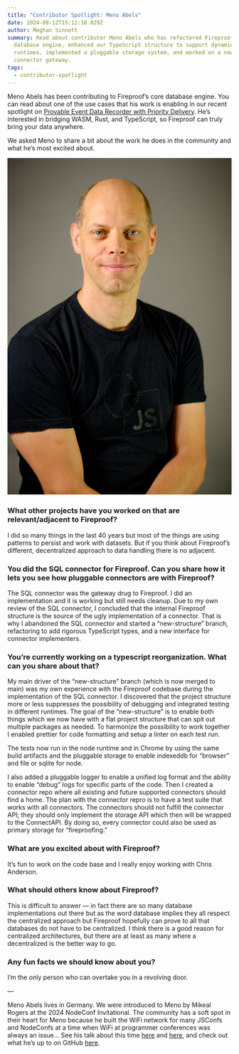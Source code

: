 ```yaml
---
title: "Contributor Spotlight: Meno Abels"
date: 2024-08-12T15:11:16.029Z
author: Meghan Sinnott
summary: Read about contributor Meno Abels who has refactored Fireproof's core
  database engine, enhanced our TypeScript structure to support dynamic
  runtimes, implemented a pluggable storage system, and worked on a new
  connector gateway.
tags:
  - contributor-spotlight
---
```

Meno Abels has been contributing to Fireproof’s core database engine. You can read about one of the use cases that his work is enabling in our recent spotlight on [Provable Event Data Recorder with Priority Delivery](https://fireproof.storage/posts/use-case-spotlight:-provable-event-data-recorder-with-priority-delivery/). He’s interested in bridging WASM, Rust, and TypeScript, so Fireproof can truly bring your data anywhere.

We asked Meno to share a bit about the work he does in the community and what he’s most excited about.

![Meno Ables](/static/img/xt2s6064_3.jpg)

### What other projects have you worked on that are relevant/adjacent to Fireproof?

I did so many things in the last 40 years but most of the things are using patterns to persist and work with datasets. But if you think about Fireproof’s different, decentralized approach to data handling there is no adjacent.

### You did the SQL connector for Fireproof. Can you share how it lets you see how pluggable connectors are with Fireproof?

The SQL connector was the gateway drug to Fireproof. I did an implementation and it is working but still needs cleanup. Due to my own review of the SQL connector, I concluded that the internal Fireproof structure is the source of the ugly implementation of a connector. That is why I abandoned the SQL connector and started a “new-structure” branch, refactoring to add rigorous TypeScript types, and a new interface for connector implementers.

### You’re currently working on a typescript reorganization. What can you share about that?

My main driver of the “new-structure” branch (which is now merged to main) was my own experience with the Fireproof codebase during the implementation of the SQL connector. I discovered that the project structure more or less suppresses the possibility of debugging and integrated testing in different runtimes. The goal of the “new-structure” is to enable both things which we now have with a flat project structure that can spit out multiple packages as needed. To harmonize the possibility to work together I enabled prettier for code formatting and setup a linter on each test run. 

The tests now run in the node runtime and in Chrome by using the same build artifacts and the pluggable storage to enable indexeddb for “browser” and file or sqlite for node.

I also added a pluggable logger to enable a unified log format and the ability to enable “debug” logs for specific parts of the code. Then I created a connector repo where all existing and future supported connectors should find a home. The plan with the connector repro is to have a test suite that works with all connectors. The connectors should not fulfill the connector API; they should only implement the storage API which then will be wrapped to the ConnectAPI. By doing so, every connector could also be used as primary storage for “fireproofing.”

### What are you excited about with Fireproof? 

It’s fun to work on the code base and I really enjoy working with Chris Anderson.

### What should others know about Fireproof? 

This is difficult to answer — in fact there are so many database implementations out there but as the word database implies they all respect the centralized approach but Fireproof hopefully can prove to all that databases do not have to be centralized. I think there is a good reason for centralized architectures, but there are at least as many where a decentralized is the better way to go.  

### Any fun facts we should know about you?

I’m the only person who can overtake you in a revolving door.

—

Meno Abels lives in Germany. We were introduced to Meno by Mikeal Rogers at the 2024 NodeConf Invitational. The community has a soft spot in their heart for Meno because he built the WiFi network for many JSConfs and NodeConfs at a time when WiFi at programmer conferences was always an issue… See his talk about this time [here](https://m.youtube.com/watch?v=JUTTqausxTQ) and [here](https://m.youtube.com/watch?v=Xs1ZDVvvWyg&pp=ygUKbWVubyBhYmVscw%3D%3D), and check out what he’s up to on GitHub [here](https://github.com/mabels).